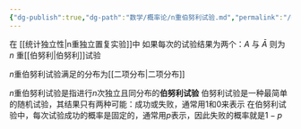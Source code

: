 ```yaml
---
{"dg-publish":true,"dg-path":"数学/概率论/n重伯努利试验.md","permalink":"/数学/概率论/n重伯努利试验/","dgPassFrontmatter":true,"noteIcon":"","created":"2024-04-16T13:01:27.287+08:00","updated":"2024-06-02T10:35:48.432+08:00"}
---
```


在 [[统计独立性\|n重独立置复实验]]中
如果每次的试验结果为两个：$A$ 与 $\bar{A}$
则为 $n$ 重[[伯努利\|伯努利]]试验     

$n$重伯努利试验满足的分布为[[二项分布\|二项分布]]

$n$重伯努利试验是指进行$n$次独立且同分布的**伯努利试验**
伯努利试验是一种最简单的随机试验，其结果只有两种可能：成功或失败，通常用1和0来表示
在伯努利试验中，每次试验成功的概率是固定的，通常用$p$表示，因此失败的概率就是$1-p$





